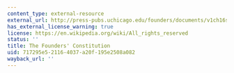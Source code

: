 ```yaml
---
content_type: external-resource
external_url: http://press-pubs.uchicago.edu/founders/documents/v1ch16s23.html
has_external_license_warning: true
license: https://en.wikipedia.org/wiki/All_rights_reserved
status: ''
title: The Founders' Constitution
uid: 717295e5-2116-4037-a20f-195e2508a082
wayback_url: ''
---
```

